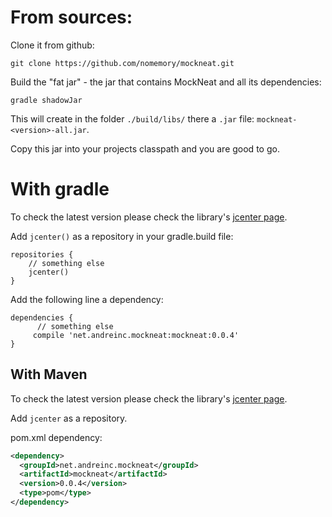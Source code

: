 # From sources:

Clone it from github:

```
git clone https://github.com/nomemory/mockneat.git
```

Build the "fat jar" - the jar that contains MockNeat and all its dependencies: 

```
gradle shadowJar
```

This will create in the folder `./build/libs/` there a `.jar` file: `mockneat-<version>-all.jar`. 

Copy this jar into your projects classpath and you are good to go.

# With gradle

To check the latest version please check the library's [jcenter page](https://bintray.com/nomemory/maven/mockneat).

Add `jcenter()` as a repository in your gradle.build file:

```
repositories {
    // something else
    jcenter()
}
```

Add the following line a dependency:

```
dependencies {
      // something else
     compile 'net.andreinc.mockneat:mockneat:0.0.4'
}
```

## With Maven

To check the latest version please check the library's [jcenter page](https://bintray.com/nomemory/maven/mockneat).

Add `jcenter` as a repository.

pom.xml dependency:

```xml
<dependency>
  <groupId>net.andreinc.mockneat</groupId>
  <artifactId>mockneat</artifactId>
  <version>0.0.4</version>
  <type>pom</type>
</dependency>
```
